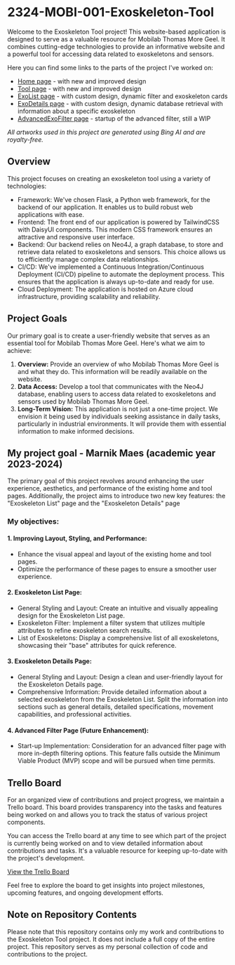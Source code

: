 # 2324-MOBI-001-Exoskeleton-Tool

Welcome to the Exoskeleton Tool project! This website-based application is designed to serve as a valuable resource for Mobilab Thomas More Geel. It combines cutting-edge technologies to provide an informative website and a powerful tool for accessing data related to exoskeletons and sensors.

Here you can find some links to the parts of the project I've worked on:
* [Home page](https://sense-to-exion.azurewebsites.net/) - with new and improved design
* [Tool page](https://sense-to-exion.azurewebsites.net/tool) - with new and improved design
* [ExoList page](https://sense-to-exion.azurewebsites.net/exolist) - with custom design, dynamic filter and exoskeleton cards
* [ExoDetails page](https://sense-to-exion.azurewebsites.net/exoskeleton/19) - with custom design, dynamic database retrieval with information about a specific exoskeleton 
* [AdvancedExoFilter page](https://sense-to-exion.azurewebsites.net/advancedFilter) - startup of the advanced filter, still a WIP

_All artworks used in this project are generated using Bing AI and are royalty-free._

## Overview
This project focuses on creating an exoskeleton tool using a variety of technologies:
* Framework: We've chosen Flask, a Python web framework, for the backend of our application. It enables us to build robust web applications with ease.
* Frontend: The front end of our application is powered by TailwindCSS with DaisyUI components. This modern CSS framework ensures an attractive and responsive user interface.
* Backend: Our backend relies on Neo4J, a graph database, to store and retrieve data related to exoskeletons and sensors. This choice allows us to efficiently manage complex data relationships.
* CI/CD: We've implemented a Continuous Integration/Continuous Deployment (CI/CD) pipeline to automate the deployment process. This ensures that the application is always up-to-date and ready for use.
* Cloud Deployment: The application is hosted on Azure cloud infrastructure, providing scalability and reliability.

## Project Goals
Our primary goal is to create a user-friendly website that serves as an essential tool for Mobilab Thomas More Geel. Here's what we aim to achieve:

1. **Overview:** Provide an overview of who Mobilab Thomas More Geel is and what they do. This information will be readily available on the website.
2. **Data Access:** Develop a tool that communicates with the Neo4J database, enabling users to access data related to exoskeletons and sensors used by Mobilab Thomas More Geel.
3. **Long-Term Vision:** This application is not just a one-time project. We envision it being used by individuals seeking assistance in daily tasks, particularly in industrial environments. It will provide them with essential information to make informed decisions.

## My project goal - Marnik Maes (academic year 2023-2024)
The primary goal of this project revolves around enhancing the user experience, aesthetics, and performance of the existing home and tool pages. Additionally, the project aims to introduce two new key features: the "Exoskeleton List" page and the "Exoskeleton Details" page

### My objectives:
#### 1. Improving Layout, Styling, and Performance:
 * Enhance the visual appeal and layout of the existing home and tool pages.
 * Optimize the performance of these pages to ensure a smoother user experience.
#### 2. Exoskeleton List Page:
  * General Styling and Layout: Create an intuitive and visually appealing design for the Exoskeleton List page.
  * Exoskeleton Filter: Implement a filter system that utilizes multiple attributes to refine exoskeleton search results.
  * List of Exoskeletons: Display a comprehensive list of all exoskeletons, showcasing their "base" attributes for quick reference.
#### 3. Exoskeleton Details Page:
  * General Styling and Layout: Design a clean and user-friendly layout for the Exoskeleton Details page.
  * Comprehensive Information: Provide detailed information about a selected exoskeleton from the Exoskeleton List. Split the information into sections such as general details, detailed specifications, movement capabilities, and   professional activities.
#### 4. Advanced Filter Page (Future Enhancement):
  * Start-up Implementation: Consideration for an advanced filter page with more in-depth filtering options. This feature falls outside the Minimum Viable Product (MVP) scope and will be pursued when time permits.

## Trello Board
For an organized view of contributions and project progress, we maintain a Trello board. This board provides transparency into the tasks and features being worked on and allows you to track the status of various project components.

You can access the Trello board at any time to see which part of the project is currently being worked on and to view detailed information about contributions and tasks. It's a valuable resource for keeping up-to-date with the project's development.

[View the Trello Board](https://trello.com/invite/b/XNI5AqPL/ATTI40b4dd8c9280d01682f555ed1f3183704FAC07A8/s2e)

Feel free to explore the board to get insights into project milestones, upcoming features, and ongoing development efforts.


## Note on Repository Contents
Please note that this repository contains only my work and contributions to the Exoskeleton Tool project. It does not include a full copy of the entire project. This repository serves as my personal collection of code and contributions to the project.
